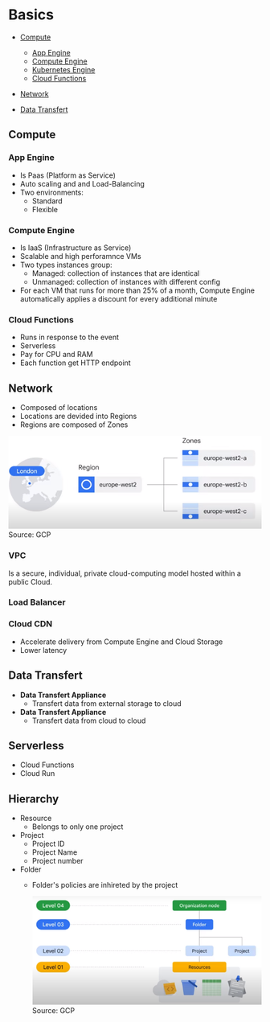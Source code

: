 # Basics

- [Compute](#compute)
    -  [App Engine](#apengine)
    -  [Compute Engine](#computeangine)
    -  [Kubernetes Engine](#kubernetes)
    -  [Cloud Functions](#functions)

- [Network](#network)
- [Data Transfert](#datatransefert)

## Compute <a name="compute"></a>

### App Engine <a name="apengine"></a>

- Is Paas (Platform as Service)
- Auto scaling and and Load-Balancing
- Two environments:
  - Standard
  - Flexible

### Compute Engine <a name="computeangine"></a>

- Is IaaS (Infrastructure as Service)
- Scalable and high perforamnce VMs
- Two types instances group:
  - Managed: collection of instances that are identical
  - Unmanaged: collection of instances with different config
- For each VM that runs for more than 25% of a month, Compute Engine automatically applies a discount for every additional minute


### Cloud Functions <a name="functions"></a>

- Runs in response to the event
- Serverless
- Pay for CPU and RAM
- Each function get HTTP endpoint

## Network <a name="network"></a>

- Composed of locations
- Locations are devided into Regions
- Regions are composed of Zones

![locations](./screenshots/archi/locations.png) Source: GCP

### VPC

Is a secure, individual, private cloud-computing model hosted within a public Cloud.

### Load Balancer

### Cloud CDN

- Accelerate delivery from Compute Engine and Cloud Storage
- Lower latency

## Data Transfert <a name="datatransefert"></a>

- **Data Transfert Appliance**
  - Transfert data from external storage to cloud
- **Data Transfert Appliance**
  - Transfert data from cloud to cloud

## Serverless

- Cloud Functions
- Cloud Run

## Hierarchy

- Resource
  - Belongs to only one project
- Project
  - Project ID
  - Project Name
  - Project number
- Folder
  - Folder's policies are inhireted by the project

    ![hierarchy](./screenshots/archi/structure.png) Source: GCP
